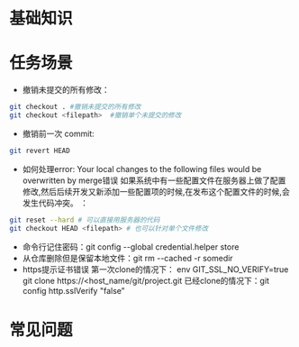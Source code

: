 # 基础知识

# 任务场景
* 撤销未提交的所有修改：
```bash
git checkout . #撤销未提交的所有修改
git checkout <filepath>  #撤销单个未提交的修改
```

* 撤销前一次 commit:
```bash
git revert HEAD
```

* 如何处理error: Your local changes to the following files would be overwritten by merge错误
 如果系统中有一些配置文件在服务器上做了配置修改,然后后续开发又新添加一些配置项的时候,在发布这个配置文件的时候,会发生代码冲突。
 ：
```bash
git reset --hard # 可以直接用服务器的代码
git checkout HEAD <filepath> # 也可以针对单个文件修改
```

* 命令行记住密码：git config --global credential.helper store
* 从仓库删除但是保留本地文件：git rm --cached -r somedir
* https提示证书错误
 第一次clone的情况下：
 env GIT_SSL_NO_VERIFY=true git clone https://<host_name/git/project.git
 已经clone的情况下：git config http.sslVerify "false” 

# 常见问题